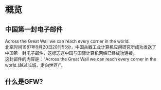 # 概览
## 中国第一封电子邮件
Across the Great Wall we can reach every corner in the world.  
北京时间1987年9月20日20时55分，中国兵器工业计算机应用研究所成功发送了中国第一封电子邮件，这标志这中国与国际计算机网络已经成功连接。  
这封邮件的内容是：“Across the Great Wall we can reach every corner in the world.(越过长城，走向世界)”。
## 什么是GFW?



